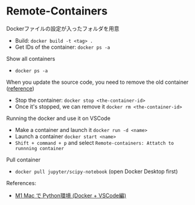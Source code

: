 # Remote-Containers

Dockerファイルの設定が入ったフォルダを用意

* Build: `docker build -t <tag> .` 
* Get IDs of the container: `docker ps -a`

Show all containers
* `docker ps -a`

When you update the source code, you need to remove the old container ([reference](https://docs.docker.com/get-started/03_updating_app/#update-the-source-code))
* Stop the container: `docker stop <the-container-id>`
* Once it's stopped, we can remove it `docker rm <the-container-id>`


Running the docker and use it on VSCode
* Make a container and launch it `docker run -d <name>`
* Launch a container `docker start <name>`
* `Shift + command + p` and select `Remote-containers: Attatch to runnning container`

Pull container
* `docker pull jupyter/scipy-notebook` (open Docker Desktop first)


References:
* [M1 Mac で Python環境 (Docker + VSCode編)](https://zenn.dev/ochamikan/articles/24465ac14a9e24)
